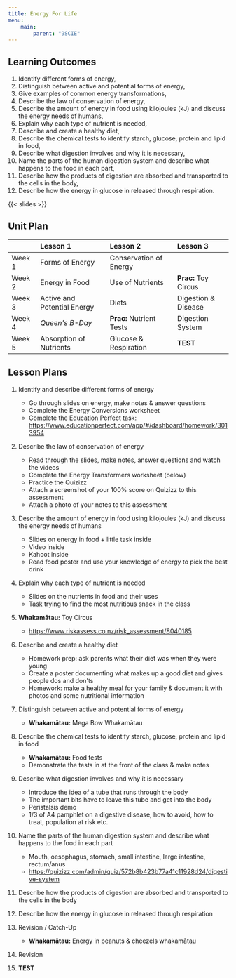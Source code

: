 ```yaml
---
title: Energy For Life
menu:
    main:
        parent: "9SCIE"
---
```


## Learning Outcomes

1. Identify different forms of energy,
2. Distinguish between active and potential forms of energy,
3. Give examples of common energy transformations,
4. Describe the law of conservation of energy,
5. Describe the amount of energy in food using kilojoules (kJ) and discuss the energy needs of humans,
6. Explain why each type of nutrient is needed,
7. Describe and create a healthy diet,
8. Describe the chemical tests to identify starch, glucose, protein and lipid in food,
9. Describe what digestion involves and why it is necessary,
10. Name the parts of the human digestion system and describe what happens to the food in each part,
11. Describe how the products of digestion are absorbed and transported to the cells in the body,
12. Describe how the energy in glucose in released through respiration.

{{< slides >}}

## Unit Plan

|        | Lesson 1                    | Lesson 2                 | Lesson 3             |
|:-------|:----------------------------|:-------------------------|:---------------------|
| Week 1 | Forms of Energy             | Conservation of Energy   |                      |
| Week 2 | Energy in Food              | Use of Nutrients         | __Prac:__ Toy Circus |
| Week 3 | Active and Potential Energy | Diets                    | Digestion & Disease  |
| Week 4 | _Queen's B-Day_             | __Prac:__ Nutrient Tests | Digestion System     |
| Week 5 | Absorption of Nutrients     | Glucose & Respiration    | __TEST__             |

## Lesson Plans

1. Identify and describe different forms of energy
    - Go through slides on energy, make notes & answer questions
    - Complete the Energy Conversions worksheet
    - Complete the Education Perfect task: https://www.educationperfect.com/app/#/dashboard/homework/3013954

2. Describe the law of conservation of energy
    - Read through the slides, make notes, answer questions and watch the videos
    - Complete the Energy Transformers worksheet (below)
    - Practice the Quizizz
    - Attach a screenshot of your 100% score on Quizizz to this assessment
    - Attach a photo of your notes to this assessment

3. Describe the amount of energy in food using kilojoules (kJ) and discuss the energy needs of humans
    - Slides on energy in food + little task inside
    - Video inside
    - Kahoot inside
    - Read food poster and use your knowledge of energy to pick the best drink

4. Explain why each type of nutrient is needed
    - Slides on the nutrients in food and their uses
    - Task trying to find the most nutritious snack in the class

5. __Whakamātau:__ Toy Circus
    - https://www.riskassess.co.nz/risk_assessment/8040185

6. Describe and create a healthy diet
    - Homework prep: ask parents what their diet was when they were young
    - Create a poster documenting what makes up a good diet and gives people dos and don'ts
    - Homework: make a healthy meal for your family & document it with photos and some nutritional information

7. Distinguish between active and potential forms of energy
    - __Whakamātau:__ Mega Bow Whakamātau

8. Describe the chemical tests to identify starch, glucose, protein and lipid in food
    - __Whakamātau:__ Food tests
    - Demonstrate the tests in at the front of the class & make notes

9. Describe what digestion involves and why it is necessary
    - Introduce the idea of a tube that runs through the body
    - The important bits have to leave this tube and get into the body
    - Peristalsis demo
    - 1/3 of A4 pamphlet on a digestive disease, how to avoid, how to treat, population at risk etc.

10. Name the parts of the human digestion system and describe what happens to the food in each part
    - Mouth, oesophagus, stomach, small intestine, large intestine, rectum/anus
    - https://quizizz.com/admin/quiz/572b8b423b77a41c11928d24/digestive-system

11. Describe how the products of digestion are absorbed and transported to the cells in the body

12. Describe how the energy in glucose in released through respiration

13. Revision / Catch-Up
    - __Whakamātau:__ Energy in peanuts & cheezels whakamātau

14. Revision

15. __TEST__
